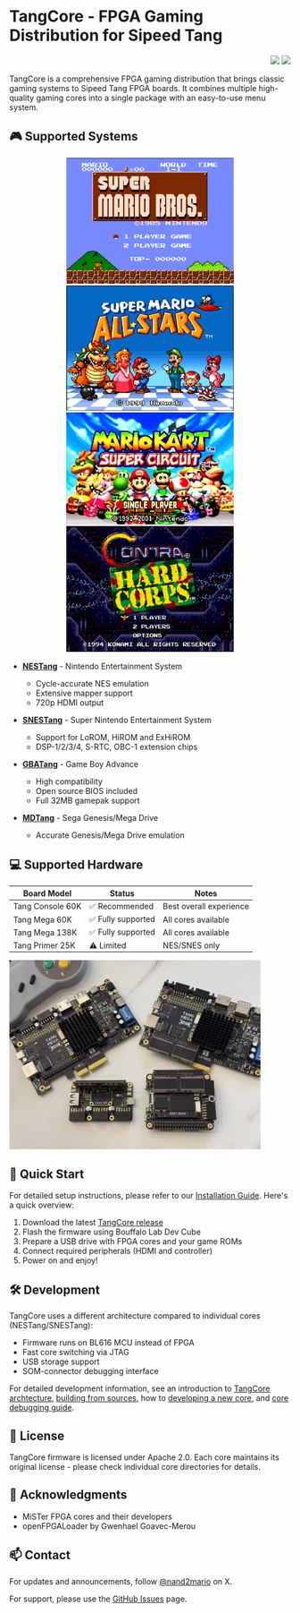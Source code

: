 # TangCore - FPGA Gaming Distribution for Sipeed Tang

<p align="right">
  <a title="Documentation" href="https://nand2mario.github.io/tangcore"><img src="https://img.shields.io/website.svg?label=nand2mario.github.io%2Ftangcore&longCache=true&style=flat-square&url=http%3A%2F%2Fnand2mario.github.io%2Ftangcore%2F&logo=GitHub"></a><!--
  -->
  <a title="Releases" href="https://github.com/nand2mario/tangcore/releases"><img src="https://img.shields.io/github/commits-since/nand2mario/tangcore/latest.svg?longCache=true&style=flat-square&logo=git&logoColor=fff"></a>
</p>

TangCore is a comprehensive FPGA gaming distribution that brings classic gaming systems to Sipeed Tang FPGA boards. It combines multiple high-quality gaming cores into a single package with an easy-to-use menu system.

## 🎮 Supported Systems

<div align="center">
  <img src="doc/tangcore-nes.png" width="300" />
  <img src="doc/tangcore-snes.png" width="300" />
  <img src="doc/tangcore-gba.png" width="300" />
  <img src="doc/tangcore-genesis.png" width="300" />
</div>

- **[NESTang](nestang/)** - Nintendo Entertainment System
  - Cycle-accurate NES emulation
  - Extensive mapper support
  - 720p HDMI output

- **[SNESTang](snestang/)** - Super Nintendo Entertainment System
  - Support for LoROM, HiROM and ExHiROM
  - DSP-1/2/3/4, S-RTC, OBC-1 extension chips

- **[GBATang](gbatang/)** - Game Boy Advance
  - High compatibility
  - Open source BIOS included
  - Full 32MB gamepak support

- **[MDTang](mdtang/)** - Sega Genesis/Mega Drive
  - Accurate Genesis/Mega Drive emulation

## 💻 Supported Hardware

| Board Model | Status | Notes |
|------------|--------|-------|
| Tang Console 60K | ✅ Recommended | Best overall experience |
| Tang Mega 60K | ✅ Fully supported | All cores available |
| Tang Mega 138K | ✅ Fully supported | All cores available |
| Tang Primer 25K | ⚠️ Limited | NES/SNES only |

<img src="doc/tangcore-boards.jpg" width=450> 

## 🚀 Quick Start

For detailed setup instructions, please refer to our [Installation Guide](https://nand2mario.github.io/tangcore/user-guide/installation/). Here's a quick overview:

1. Download the latest [TangCore release](https://github.com/nand2mario/tangcore/releases)
2. Flash the firmware using Bouffalo Lab Dev Cube
3. Prepare a USB drive with FPGA cores and your game ROMs
4. Connect required peripherals (HDMI and controller)
5. Power on and enjoy!

## 🛠️ Development

TangCore uses a different architecture compared to individual cores (NESTang/SNESTang):
- Firmware runs on BL616 MCU instead of FPGA
- Fast core switching via JTAG
- USB storage support
- SOM-connector debugging interface

For detailed development information, see an introduction to [TangCore archtecture](https://nand2mario.github.io/tangcore/dev-guide/architecture/), [building from sources](https://nand2mario.github.io/tangcore/dev-guide/building/), how to [developing a new core](https://nand2mario.github.io/tangcore/dev-guide/core-development/), and [core debugging guide](https://nand2mario.github.io/tangcore/dev-guide/core-debugging/).

## 📝 License

TangCore firmware is licensed under Apache 2.0. Each core maintains its original license - please check individual core directories for details.

## 🙏 Acknowledgments

- MiSTer FPGA cores and their developers
- openFPGALoader by Gwenhael Goavec-Merou


## 📫 Contact

For updates and announcements, follow [@nand2mario](https://x.com/nand2mario) on X.

For support, please use the [GitHub Issues](https://github.com/nand2mario/tangcore/issues) page.  